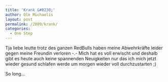 ```yaml
---
title: 'Krank &#8230;'
author: Ole Michaelis
layout: post
permalink: /2009/krank/
categories:
  - One Step
---
```


Tja liebe leutte trotz des ganzen RedBulls haben meine Abwehrkräfte leider gegen meine Freundin verloren -.-
Mich hat es voll erwischt und deshalb gibt es heute auch keine spannenden Neuigkeiten nur das ich mich jetzt wieder gesund schlafen werde um morgen wieder voll durchzustarten ;)

So long…
